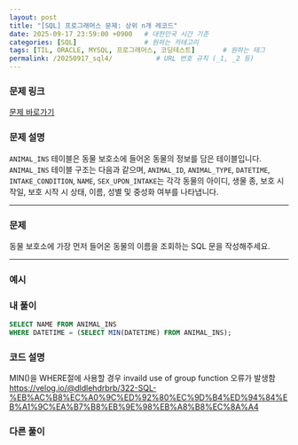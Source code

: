 ```yaml
---
layout: post
title: "[SQL] 프로그래머스 문제: 상위 n개 레코드"
date: 2025-09-17 23:59:00 +0900   # 대한민국 시간 기준
categories: [SQL]                 # 원하는 카테고리
tags: [TIL, ORACLE, MYSQL, 프로그래머스, 코딩테스트]       # 원하는 태그
permalink: /20250917_sql4/           # URL 번호 규칙 (_1, _2 등)
---
```


### 문제 링크

[문제 바로가기](https://school.programmers.co.kr/learn/courses/30/lessons/59405)



### **문제 설명**

`ANIMAL_INS` 테이블은 동물 보호소에 들어온 동물의 정보를 담은 테이블입니다. `ANIMAL_INS` 테이블 구조는 다음과 같으며, `ANIMAL_ID`, `ANIMAL_TYPE`, `DATETIME`, `INTAKE_CONDITION`, `NAME`, `SEX_UPON_INTAKE`는 각각 동물의 아이디, 생물 종, 보호 시작일, 보호 시작 시 상태, 이름, 성별 및 중성화 여부를 나타냅니다.


---

### 문제

동물 보호소에 가장 먼저 들어온 동물의 이름을 조회하는 SQL 문을 작성해주세요.

---

### 예시




### 내 풀이

```sql
SELECT NAME FROM ANIMAL_INS
WHERE DATETIME = (SELECT MIN(DATETIME) FROM ANIMAL_INS);
```



### 코드 설명
MIN()을 WHERE절에 사용할 경우 invaild use of group function 오류가 발생함
https://velog.io/@dldlehdrbrb/322-SQL-%EB%AC%B8%EC%A0%9C%ED%92%80%EC%9D%B4%ED%94%84%EB%A1%9C%EA%B7%B8%EB%9E%98%EB%A8%B8%EC%8A%A4


### 다른 풀이
